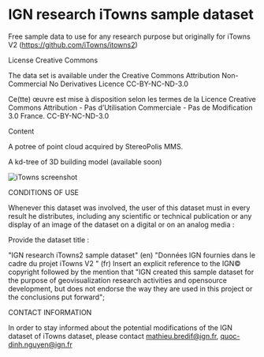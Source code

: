 # IGN research iTowns sample dataset


Free sample data to use for any research purpose but originally for iTowns V2 (https://github.com/iTowns/itowns2)

License Creative Commons

The data set is available under the Creative Commons Attribution Non-Commercial No Derivatives Licence CC-BY-NC-ND-3.0

Ce(tte) œuvre est mise à disposition selon les termes de la Licence Creative Commons Attribution - Pas d’Utilisation Commerciale - Pas de Modification 3.0 France. CC-BY-NC-ND-3.0

Content

A potree of point cloud acquired by StereoPolis MMS.

A kd-tree of 3D building model (available soon)

![iTowns screenshot](https://lh3.googleusercontent.com/-E5TDlxal5Pc/Vs8_SkOOFrI/AAAAAAAABSI/8_0AoMhTpps/s800-Ic42/Capture%252520d%2525E2%252580%252599e%2525CC%252581cran%2525202016-02-25%252520a%2525CC%252580%25252018.39.16.png)

CONDITIONS OF USE

Whenever this dataset was involved, the user of this dataset must in every result he distributes, including any scientific or technical publication or any display of an image of the dataset on a digital or on an analog media :

Provide the dataset title :

"IGN research iTowns2 sample dataset" (en)
"Données IGN fournies dans le cadre du projet iTowns V2 " (fr)
Insert an explicit reference to the IGN© copyright followed by the mention that "IGN created this sample dataset for the purpose of geovisualization research activities and opensource development, but does not endorse the way they are used in this project or the conclusions put forward";

CONTACT INFORMATION

In order to stay informed about the potential modifications of the IGN dataset of iTowns dataset, please contact mathieu.bredif@ign.fr, quoc-dinh.nguyen@ign.fr
